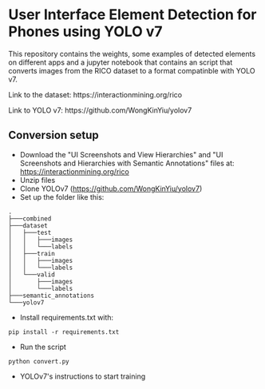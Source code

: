 # User Interface Element Detection for Phones using YOLO v7

<p>This repository contains the weights, some examples of detected elements on different apps and a jupyter notebook that contains an script that converts images from the RICO dataset to a format compatinble with YOLO v7.</p>

<p>Link to the dataset: https://interactionmining.org/rico</p>
<p>Link to YOLO v7:     https://github.com/WongKinYiu/yolov7</p>

## Conversion setup

- Download the "UI Screenshots and View Hierarchies" and "UI Screenshots and Hierarchies with Semantic Annotations" files at: https://interactionmining.org/rico
- Unzip files
- Clone YOLOv7 (https://github.com/WongKinYiu/yolov7)
- Set up the folder like this:
```
.
├───combined
├───dataset
│   ├───test
│   │   ├───images
│   │   └───labels
│   ├───train
│   │   ├───images
│   │   └───labels
│   └───valid
│       ├───images
│       └───labels
├───semantic_annotations
└───yolov7
```
- Install requirements.txt with:
```
pip install -r requirements.txt
```
- Run the script
```
python convert.py
```
- YOLOv7's instructions to start training